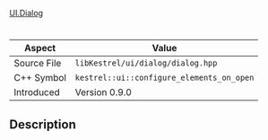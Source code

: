 [UI.Dialog](index.md)
# 
| Aspect | Value |
| --- | --- |
| Source File | `libKestrel/ui/dialog/dialog.hpp` |
| C++ Symbol | `kestrel::ui::configure_elements_on_open` |
| Introduced | Version 0.9.0 |
## Description

